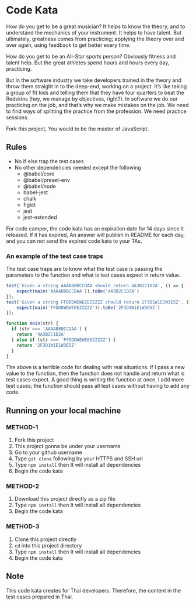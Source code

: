# Code Kata

How do you get to be a great musician? It helps to know the theory, and to understand the mechanics of your instrument. It helps to have talent. But ultimately, greatness comes from practicing; applying the theory over and over again, using feedback to get better every time.

How do you get to be an All-Star sports person? Obviously fitness and talent help. But the great athletes spend hours and hours every day, practicing.

But in the software industry we take developers trained in the theory and throw them straight in to the deep-end, working on a project. It’s like taking a group of fit kids and telling them that they have four quarters to beat the Redskins (hey, we manage by objectives, right?). In software we do our practicing on the job, and that’s why we make mistakes on the job. We need to find ways of splitting the practice from the profession. We need practice sessions.

Fork this project, You would to be the master of JavaScript.

## Rules

- No if else trap the test cases
- No other dependencies needed except the following
  - @babel/core
  - @babel/preset-env
  - @babel/node
  - babel-jest
  - chalk
  - figlet
  - jest
  - jest-extended
  
For code camper, the code kata has an expiration date for 14 days since it released. If it has expired, An answer will publish in README for each day, and you can not send the expired code kata to your TAs.

### An example of the test case traps

The test case traps are to know what the test case is passing the parameters to the function and what is test cases expect in return value.

```javascript
test('Given a string AAAABBBCCDAA should return 4A3B2C1D2A', () => {
    expect(main('AAAABBBCCDAA')).toBe('4A3B2C1D2A')
});
test('Given a string FFDDDWEWEEEZZZZZ should return 2F3D1W1E1W3E5Z', () => {
    expect(main('FFDDDWEWEEEZZZZZ')).toBe('2F3D1W1E1W3E5Z')
});
```

```javascript
function main(str) {
  if (str === 'AAAABBBCCDAA') {
    return '4A3B2C1D2A'
  } else if (str === 'FFDDDWEWEEEZZZZZ') {
    return '2F3D1W1E1W3E5Z'
  }
}
```

The above is a terrible code for dealing with real situations. If I pass a new value to the function, then the function does not handle and return what is test cases expect. A good thing is writing the function at once. I add more test cases; the function should pass all test cases without having to add any code.

## Running on your local machine

### METHOD-1

1. Fork this project
2. This project gonna be under your username
3. Go to your github username
4. Type `git clone` following by your HTTPS and SSH url
5. Type `npm install` then It will install all dependencies
6. Begin the code kata

### METHOD-2

1. Download this project directly as a zip file
2. Type `npm install` then It will install all dependencies
3. Begin the code kata

### METHOD-3

1. Clone this project directly
2. `cd` into this project directory
3. Type `npm install` then It will install all dependencies
4. Begin the code kata

## Note

This code kata creates for Thai developers. Therefore, the content in the test cases prepared in Thai.
